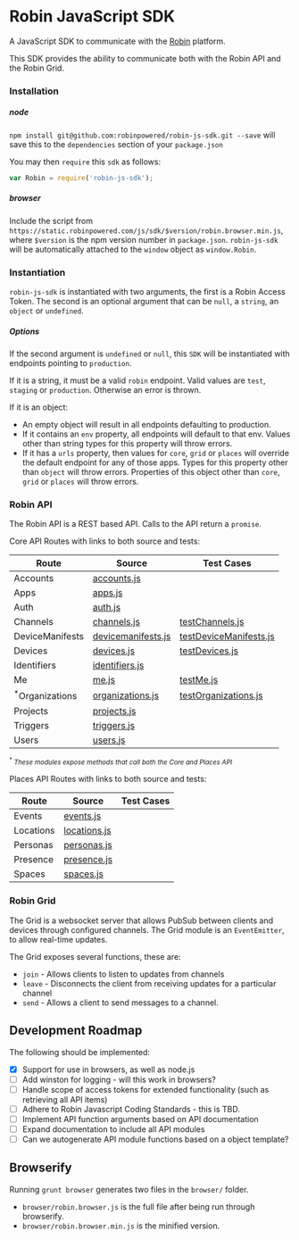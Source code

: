 # Robin JavaScript SDK

A JavaScript SDK to communicate with the [Robin](http://getrobin.com/) platform.

This SDK provides the ability to communicate both with the Robin API and the Robin Grid.

### Installation

##### node

`npm install git@github.com:robinpowered/robin-js-sdk.git --save` will save this to the `dependencies` section of your `package.json`

You may then `require` this `sdk` as follows:

````javascript
var Robin = require('robin-js-sdk');
````

##### browser

Include the script from `https://static.robinpowered.com/js/sdk/$version/robin.browser.min.js`, where `$version` is the npm version number in `package.json`. `robin-js-sdk` will be automatically attached to the `window` object as `window.Robin`.

### Instantiation

`robin-js-sdk` is instantiated with two arguments, the first is a Robin Access Token. The second is an optional argument that can be `null`, a `string`, an `object` or `undefined`.

##### Options

If the second argument is `undefined` or `null`, this `SDK` will be instantiated with endpoints pointing to `production`.

If it is a string, it must be a valid `robin` endpoint. Valid values are `test`, `staging` or `production`. Otherwise an error is thrown.

If it is an object:

* An empty object will result in all endpoints defaulting to production.
* If it contains an `env` property, all endpoints will default to that env. Values other than string types for this property will throw errors.
* If it has a `urls` property, then values for `core`, `grid` or `places` will override the default endpoint for any of those apps. Types for this property other than `object` will throw errors. Properties of this object other than `core`, `grid` or `places` will throw errors.


### Robin API

The Robin API is a REST based API. Calls to the API return a `promise`.

Core API Routes with links to both source and tests:

| Route  | Source   | Test Cases  |
| ------ | -------- | ----------- |
| Accounts | [accounts.js](lib/api/modules/accounts.js) | |
| Apps | [apps.js](lib/api/modules/apps.js) | |
| Auth | [auth.js](lib/api/modules/auth.js) | |
| Channels | [channels.js](lib/api/modules/channels.js) | [testChannels.js](test/testChannels.js) |
| DeviceManifests | [devicemanifests.js](lib/api/modules/devicemanifests.js) | [testDeviceManifests.js](test/testDeviceManifests.js) |
| Devices | [devices.js](lib/api/modules/devices.js) | [testDevices.js](test/testDevices.js) |
| Identifiers | [identifiers.js](lib/api/modules/identifiers.js) | |
| Me | [me.js](lib/api/modules/me.js) | [testMe.js](test/testMe.js) |
| <sup>*</sup>Organizations | [organizations.js](lib/api/modules/organizations.js) | [testOrganizations.js](test/testOrganizations.js) |
| Projects | [projects.js](lib/api/modules/projects.js) | |
| Triggers | [triggers.js](lib/api/modules/triggers.js) | |
| Users | [users.js](lib/api/modules/users.js) | |

<sub><sup>*</sup> <em>These modules expose methods that call both the Core and Places API</em></sub>

Places API Routes with links to both source and tests:

| Route  | Source   | Test Cases  |
| ------ | -------- | ----------- |
| Events | [events.js](lib/api/modules/events.js) | |
| Locations | [locations.js](lib/api/modules/locations.js) | |
| Personas | [personas.js](lib/api/modules/personas.js) | |
| Presence | [presence.js](lib/api/modules/presence.js) | |
| Spaces | [spaces.js](lib/api/modules/spaces.js) | |

### Robin Grid

The Grid is a websocket server that allows PubSub between clients and devices through configured channels. The Grid module is an `EventEmitter`, to allow real-time updates.

The Grid exposes several functions, these are:

* `join` - Allows clients to listen to updates from channels
* `leave` - Disconnects the client from receiving updates for a particular channel
* `send` - Allows a client to send messages to a channel.

## Development Roadmap

The following should be implemented:

* [x] Support for use in browsers, as well as node.js
* [ ] Add winston for logging - will this work in browsers?
* [ ] Handle scope of access tokens for extended functionality (such as retrieving all API items)
* [ ] Adhere to Robin Javascript Coding Standards - this is TBD.
* [ ] Implement API function arguments based on API documentation
* [ ] Expand documentation to include all API modules
* [ ] Can we autogenerate API module functions based on a object template?

## Browserify

Running `grunt browser` generates two files in the `browser/` folder.

* `browser/robin.browser.js` is the full file after being run through browserify.
* `browser/robin.browser.min.js` is the minified version.

